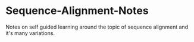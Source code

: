 # Sequence-Alignment-Notes
Notes on self guided learning around the topic of sequence alignment and it's many variations.
